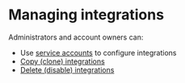 # Managing integrations

Administrators and account owners can:

* Use [service accounts](service-accounts.md) to configure integrations
* [Copy (clone) integrations](clone-an-integration-across-your-snyk-orgs.md)
* [Delete (disable) integrations](disable-a-git-integration.md)
